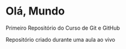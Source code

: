 # Olá, Mundo
 Primeiro Repositório do Curso de Git e GitHub

Repositório criado durante uma aula ao vivo